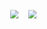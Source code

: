 <div style="display: flex; align-items: center; gap: 8px; scale: 0.85;">
    <a href="https://github.com/anuraghazra/github-readme-stats">
        <img
            src="https://github-readme-stats.vercel.app/api?username=r3dacted42&theme=highcontrast&hide_title=true&show_icons=true&hide_border=true">
    </a>
    <div style="border: 1px solid white; align-self: stretch;"></div>
    <a href="https://github.com/anuraghazra/github-readme-stats">
        <img
            src="https://github-readme-stats.vercel.app/api/top-langs/?username=r3dacted42&theme=highcontrast&langs_count=3&hide_title=true&hide_border=true">
    </a>
</div>